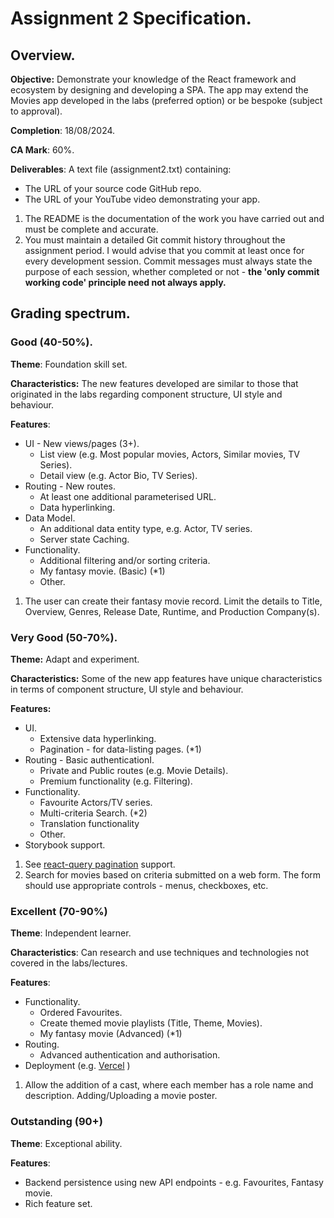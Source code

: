# Assignment 2 Specification.

## Overview.

__Objective:__ Demonstrate your knowledge of the React framework and ecosystem by designing and developing a SPA. The app may extend the Movies app developed in the labs (preferred option) or be bespoke (subject to approval).

__Completion__: 18/08/2024.

__CA Mark__: 60%.

__Deliverables__:
A text file (assignment2.txt) containing:

+ The URL of your source code GitHub repo.
+ The URL of your YouTube video demonstrating your app.

1. The README is the documentation of the work you have carried out and must be complete and accurate.
1. You must maintain a detailed Git commit history throughout the assignment period. I would advise that you commit at least once for every development session. Commit messages must always state the purpose of each session, whether completed or not - **the 'only commit working code' principle need not always apply.**

## Grading spectrum.

### Good (40-50%).
__Theme__: Foundation skill set.

__Characteristics:__ The new features developed are similar to those that originated in the labs regarding component structure, UI style and behaviour.

__Features__:

+ UI - New views/pages (3+).
     + List view (e.g. Most popular movies, Actors, Similar movies, TV Series).
     + Detail view (e.g. Actor Bio, TV Series).
+ Routing - New routes.
     + At least one additional parameterised URL.
     + Data hyperlinking.
+ Data Model.
     + An additional data entity type, e.g. Actor, TV series.
     + Server state Caching.
+ Functionality.
     + Additional filtering and/or sorting criteria.
     + My fantasy movie. (Basic) (*1)
     + Other.

1. The user can create their fantasy movie record. Limit the details to Title, Overview, Genres, Release Date, Runtime, and Production Company(s). 

### Very Good (50-70%).
__Theme:__ Adapt and experiment.

__Characteristics:__ Some of the new app features have unique characteristics in terms of component structure, UI style and behaviour.

__Features:__

+ UI.
     + Extensive data hyperlinking.
     + Pagination - for data-listing pages. (*1)   
+ Routing - Basic authenticationI.
     + Private and Public routes (e.g. Movie Details).
     + Premium functionality (e.g. Filtering).
+ Functionality. 
     + Favourite Actors/TV series.
     + Multi-criteria Search. (*2)
     + Translation functionality
     + Other.
+ Storybook support.

1. See [react-query pagination][pagination] support.
1. Search for movies based on criteria submitted on a web form. The form should use appropriate controls - menus, checkboxes, etc.

### Excellent (70-90%)
__Theme__: Independent learner.

__Characteristics__: Can research and use techniques and technologies not covered in the labs/lectures.

__Features__:

+ Functionality.
     + Ordered Favourites.
     + Create themed movie playlists (Title, Theme, Movies). 
     + My fantasy movie (Advanced) (*1)
+ Routing.
     + Advanced authentication and authorisation. 
+ Deployment (e.g. [Vercel][vercel] )

1. Allow the addition of a cast, where each member has a role name and description. Adding/Uploading a movie poster.

### Outstanding (90+)
__Theme__: Exceptional ability.

__Features__:

+ Backend persistence using new API endpoints - e.g. Favourites, Fantasy movie.
+ Rich feature set.


[pagination]: https://react-query.tanstack.com/guides/paginated-queries
[supabase]: https://supabase.com/
[vercel]: https://vercel.com/
